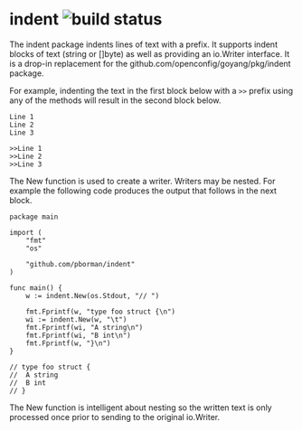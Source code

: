 # indent ![build status](https://travis-ci.org/pborman/indent.svg?branch=master)

The indent package indents lines of text with a prefix.  It supports indent
blocks of text (string or []byte) as well as providing an io.Writer interface.
It is a drop-in replacement for the github.com/openconfig/goyang/pkg/indent package.

For example, indenting the text in the first block below with a ```>>``` prefix
using any of the methods will result in the second block below.
```
Line 1
Line 2
Line 3
```
```
>>Line 1
>>Line 2
>>Line 3
```

The New function is used to create a writer.  Writers may be nested.  For example the
following code produces the output that follows in the next block.
```
package main

import (
	"fmt"
	"os"

	"github.com/pborman/indent"
)

func main() {
	w := indent.New(os.Stdout, "// ")

	fmt.Fprintf(w, "type foo struct {\n")
	wi := indent.New(w, "\t")
	fmt.Fprintf(wi, "A string\n")
	fmt.Fprintf(wi, "B int\n")
	fmt.Fprintf(w, "}\n")
}
```

```
// type foo struct {
// 	A string
// 	B int
// }
```

The New function is intelligent about nesting so the written text is only
processed once prior to sending to the original io.Writer.
